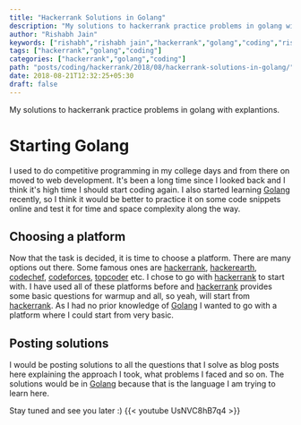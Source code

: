 ```yaml
---
title: "Hackerrank Solutions in Golang"
description: "My solutions to hackerrank practice problems in golang with explantions."
author: "Rishabh Jain"
keywords: ["rishabh","rishabh jain","hackerrank","golang","coding","rishabh1403","solution","blog"]
tags: ["hackerrank","golang","coding"]
categories: ["hackerrank","golang","coding"]
path: "posts/coding/hackerrank/2018/08/hackerrank-solutions-in-golang/"
date: 2018-08-21T12:32:25+05:30
draft: false
---
```

My solutions to hackerrank practice problems in golang with explantions.
<!--more-->
# Starting Golang
I used to do competitive programming in my college days and from there on moved to web development. It's been a long time since I looked back and I think it's high time I should start coding again. I also started learning [Golang](https://golang.org/) recently, so I think it would be better to practice it on some code snippets online and test it for time and space complexity along the way. 
## Choosing a platform
Now that the task is decided, it is time to choose a platform. There are many options out there. Some famous ones are [hackerrank](https://www.hackerrank.com/), [hackerearth](https://www.hackerearth.com/), [codechef](https://www.codechef.com/), [codeforces](https://codeforces.com/), [topcoder](https://www.topcoder.com/) etc. I chose to go with [hackerrank](https://www.hackerrank.com/) to start with. I have used all of these platforms before and [hackerrank](https://www.hackerrank.com/) provides some basic questions for warmup and all, so yeah, will start from [hackerrank](https://www.hackerrank.com/). As I had no prior knowledge of [Golang](https://golang.org/) I wanted to go with a platform where I could start from very basic.
## Posting solutions
I would be posting solutions to all the questions that I solve as blog posts here explaining the approach I took, what problems I faced and so on. The solutions would be in [Golang](https://golang.org/) because that is the language I am trying to learn here.

Stay tuned and see you later :)
{{< youtube UsNVC8hB7q4 >}}

